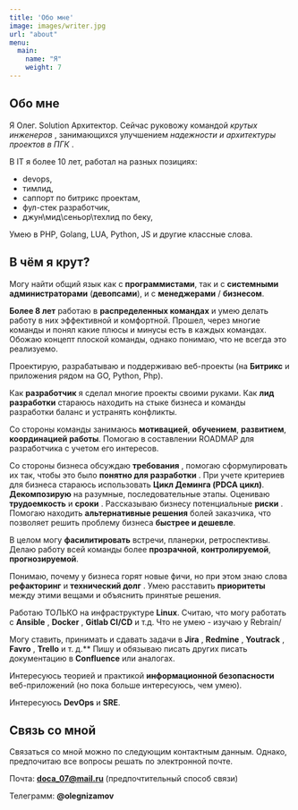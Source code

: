 ```yaml
---
title: 'Обо мне'
image: images/writer.jpg
url: "about"
menu:
  main:
    name: "Я"
    weight: 7
---
```

## Обо мне

Я Олег. Solution Архитектор. Сейчас руковожу командой *крутых инженеров* , занимающихся улучшением  *надежности и архитектуры проектов в ПГК* .

В IT я более 10 лет, работал на разных позициях:

* devops,
* тимлид,
* саппорт по битрикс проектам,
* фул-стек разработчик,
* джун\мид\сеньор\техлид по беку,

Умею в PHP, Golang, LUA, Python, JS и другие классные слова.

## В чём я крут?

Могу найти общий язык как с  **программистами**, так и с **системными администраторами** (**девопсами**), и с **менеджерами** /  **бизнесом**.

**Более 8 лет** работаю в **распределенных командах** и умею делать работу в них эффективной и комфортной. Прошел, через многие команды и понял какие плюсы и минусы есть в каждых командах. Обожаю концепт плоской команды, однако понимаю, что не всегда это реализуемо.

Проектирую, разрабатываю и поддерживаю веб-проекты (на **Битрикс** и приложения рядом на GO, Python, Php).

Как **разработчик** я сделал многие проекты своими руками. Как **лид разработки** стараюсь находить на стыке бизнеса и команды разработки баланс и устранять конфликты.

Со стороны команды занимаюсь  **мотивацией**,  **обучением**,  **развитием**,  **координацией работы**. Помогаю в составлении ROADMAP для разработчика с учетом его интересов.

Со стороны бизнеса обсуждаю  **требования** , помогаю сформулировать их так, чтобы это было  **понятно для разработки** . При учете критериев для бизнеса стараюсь использовать **Цикл Деминга (PDCA цикл)**. **Декомпозирую** на разумные, последовательные этапы. Оцениваю **трудоемкость** и  **сроки** . Рассказываю бизнесу потенциальные **риски** . Помогаю находить **альтернативные решения** болей заказчика, что позволяет решить проблему бизнеса **быстрее и дешевле**.

В целом могу **фасилитировать** встречи, планерки, ретроспективы. Делаю работу всей команды более  **прозрачной**,  **контролируемой**,  **прогнозируемой**.

Понимаю, почему у бизнеса горят новые фичи, но при этом знаю слова **рефакторинг** и  **технический долг** . Умею расставить **приоритеты** между этими вещами и объяснить принятые решения.

Работаю ТОЛЬКО на инфраструктуре **Linux**. Считаю, что  могу работать с  **Ansible** ,  **Docker** ,  **Gitlab CI/CD** и т.д. Что не умею - изучаю у Rebrain/

Могу ставить, принимать и сдавать задачи в  **Jira** ,  **Redmine** ,  **Youtrack** ,  **Favro** , **Trello** и т. д.**
Пишу и обязываю писать других писать документацию в  **Confluence** или аналогах.

Интересуюсь теорией и практикой **информационной безопасности** веб-приложений (но пока больше интересуюсь, чем умею).

Интересуюсь **DevOps** и **SRE**.

## Связь со мной
Связаться со мной можно по следующим контактным данным. Однако, предпочитаю все вопросы решать по электронной почте.

Почта: **doca_07@mail.ru** (предпочтительный способ связи)

Телеграмм: **@olegnizamov**